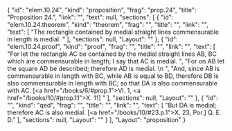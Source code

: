 {
  "id": "elem.10.24",
  "kind": "proposition",
  "frag": "prop.24",
  "title": "Proposition 24.",
  "link": "",
  "text": null,
  "sections": [
    {
      "id": "elem.10.24.theorem",
      "kind": "theorem",
      "frag": "",
      "title": "",
      "link": "",
      "text": [
        "The rectangle contained by medial straight lines commensurable in length is medial. "
      ],
      "sections": null,
      "Layout": ""
    },
    {
      "id": "elem.10.24.proof",
      "kind": "proof",
      "frag": "",
      "title": "",
      "link": "",
      "text": [
        "For let the rectangle AC be contained by the medial straight lines AB, BC which are commensurable in length; I say that AC is medial. ",
        "For on AB let the square AD be described; therefore AD is medial. \n      ",
        "And, since AB is commensurable in length with BC, while AB is equal to BD, therefore DB is also commensurable in length with BC; so that DA is also commensurable with AC. [<a href=\"/books/6/#prop.1\">VI. 1</a>, <a href=\"/books/10/#prop.11\">X. 11</a>] "
      ],
      "sections": null,
      "Layout": ""
    },
    {
      "id": "",
      "kind": "qed",
      "frag": "",
      "title": "",
      "link": "",
      "text": [
        "But DA is medial; therefore AC is also medial. [<a href=\"/books/10/#23.p.1\">X. 23, Por.</a>] Q. E. D."
      ],
      "sections": null,
      "Layout": ""
    }
  ],
  "Layout": "proposition"
}
